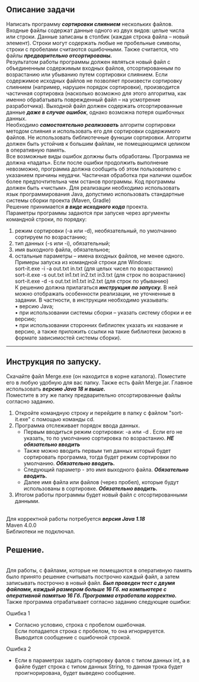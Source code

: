 ## Описание задачи
Написать программу ***сортировки слиянием*** нескольких файлов.
<br/>Входные файлы содержат данные одного из двух видов: целые числа или строки. Данные записаны
в столбик (каждая строка файла – новый элемент). Строки могут содержать любые не пробельные
символы, строки с пробелами считаются ошибочными. Также считается, что файлы ***предварительно
отсортированы.***
<br/>Результатом работы программы должен являться новый файл с объединенным содержимым
входных файлов, отсортированным по возрастанию или убыванию путем сортировки слиянием.
Если содержимое исходных файлов не позволяет произвести сортировку слиянием (например,
нарушен порядок сортировки), производится частичная сортировка (насколько возможно для этого
алгоритма, как именно обрабатывать поврежденный файл – на усмотрение разработчика).
Выходной файл должен содержать отсортированные данные ***даже в случае ошибок***, однако
возможна потеря ошибочных данных.
<br/>Необходимо ***самостоятельно реализовать*** алгоритм сортировки методом слияния и использовать
его для сортировки содержимого файлов. Не использовать библиотечные функции сортировки.
Алгоритм должен быть устойчив к большим файлам, не помещающимся целиком в оперативную
память.
<br/>Все возможные виды ошибок должны быть обработаны. Программа не должна «падать». Если
после ошибки продолжить выполнение невозможно, программа должна сообщить об этом
пользователю с указанием причины неудачи. Частичная обработка при наличии ошибок более
предпочтительна чем останов программы. Код программы должен быть «чистым».
Для реализации необходимо использовать язык программирования Java, допустимо использовать
стандартные системы сборки проекта (Maven, Gradle)
<br/>Решение принимается ***в виде исходного кода*** проекта.
<br/>Параметры программы задаются при запуске через аргументы командной строки, по порядку:
1. режим сортировки (-a или -d), необязательный, по умолчанию сортируем по возрастанию;
2. тип данных (-s или -i), обязательный;
3. имя выходного файла, обязательное;
4. остальные параметры – имена входных файлов, не менее одного.
   <br/>Примеры запуска из командной строки для Windows:
   <br/>sort-it.exe -i -a out.txt in.txt (для целых чисел по возрастанию)
   <br/>sort-it.exe -s out.txt in1.txt in2.txt in3.txt (для строк по возрастанию)
   <br/>sort-it.exe -d -s out.txt in1.txt in2.txt (для строк по убыванию)
   <br/>К решению должна прилагаться ***инструкция по запуску.*** В ней можно отображать особенности
   реализации, не уточненные в задании. В частности, в инструкции необходимо указывать:
   <br/>• версию Java;
   <br/>• при использовании системы сборки – указать систему сборки и ее версию;
   <br/>• при использовании сторонних библиотек указать их название и версию, а также приложить
   ссылки на такие библиотеки (можно в формате зависимостей системы сборки).
---
## Инструкция по запуску.
Скачайте файл Merge.exe (он находится в корне каталога). Поместите его в любую удобную для вас папку.
Также есть файл Merge.jar. Главное использовать ***версию Java 18 и выше.***
<br/>Поместите в эту же папку предварительно отсортированные файлы согласно заданию.
1. Откройте командную строку и перейдите в папку с файлом "sort-it.exe" с помощью команды cd.
2. Программа отслеживает порядок ввода данных. 
   * Первым вводиться режим сортировки: -a или -d . Если его не указать, то по умолчанию сортировка по возрастанию. ***НЕ обязательно вводить***
   * Также можно вводить первым тип данных который будет сортировать программа, тогда будет режим сортировки по умолчанию. ***Обязательно вводить.***
   * Следующий параметр - это имя выходного файла. ***Обязательно вводить.***
   * Далее имя файла или файлов (через пробел), которые будут использованы в сортировке. ***Обязательно вводить.***
3. Итогом работы программы будет новый файл с отсортированными данными.

<br/>Для корректной работы потребуется ***версия Java 1.18***
<br/>Maven 4.0.0
<br/>Библиотеки не подключал.
## Решение.
<br/>Для работы, с файлами, которые не помещаются в оперативную память было принято решение считывать построчно каждый файл, а затем записывать построчно в новый файл.
***Был проведен тест с двумя файлами, каждый размером больше 16 Гб. на компьютере с оперативной памятью 16 Гб. Программа отработала корректно.***
<br/>Также программа отрабатывает согласно заданию следующие ошибки:

Ошибка 1
<br/>
* Согласно условию, строка с пробелом ошибочная.
  <br/>Если попадается строка с пробелом, то она игнорируется.
  <br/> Выводится сообщение с ошибочной строкой.

Ошибка 2
* Если в параметрах задать сортировку фалов с типом данных int, а в файле будет строка с типом данных String, то данная трока будет проигнорирована, будет выведено сообщение.
